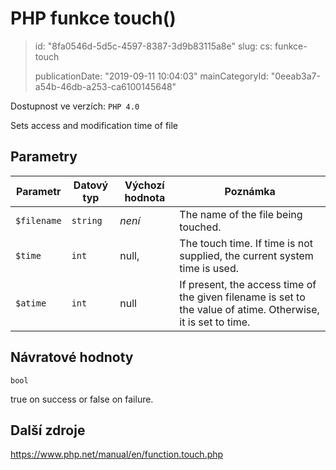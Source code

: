 PHP funkce touch()
==================

> id: "8fa0546d-5d5c-4597-8387-3d9b83115a8e"
> slug:
> 	cs: funkce-touch
>
> publicationDate: "2019-09-11 10:04:03"
> mainCategoryId: "0eeab3a7-a54b-46db-a253-ca6100145648"

Dostupnost ve verzích: `PHP 4.0`

Sets access and modification time of file


Parametry
--------------

| Parametr | Datový typ | Výchozí hodnota | Poznámka |
|-----|-----|-----|-----|
| `$filename` | `string` | *není* | The name of the file being touched. |
| `$time` | `int` | null, | The touch time. If time is not supplied, the current system time is used. |
| `$atime` | `int` | null | If present, the access time of the given filename is set to the value of atime. Otherwise, it is set to time. |


Návratové hodnoty
----------------

`bool`

true on success or false on failure.

Další zdroje
------------

https://www.php.net/manual/en/function.touch.php
